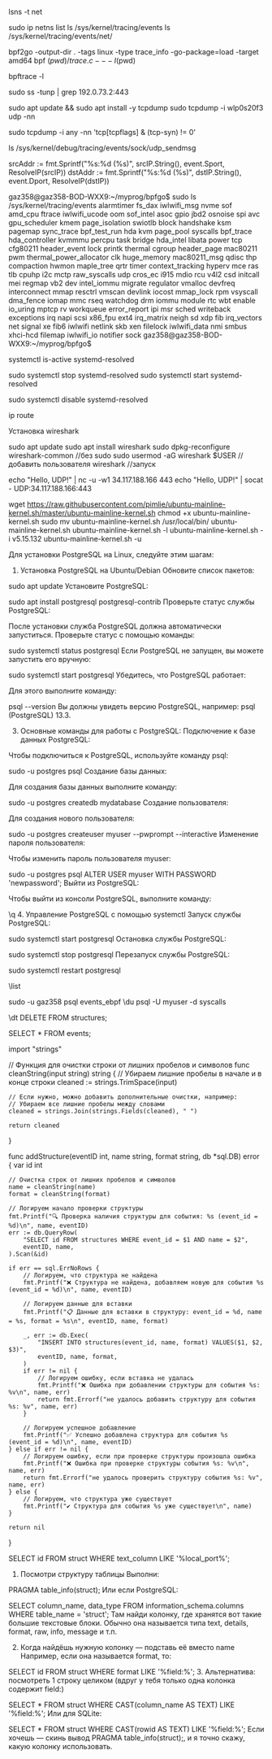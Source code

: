 lsns -t net


sudo ip netns list
ls /sys/kernel/tracing/events
ls /sys/kernel/tracing/events/net/




bpf2go -output-dir . -tags linux -type trace_info -go-package=load -target amd64 bpf $(pwd)/trace.c -- -I$(pwd)

bpftrace -l

sudo ss -tunp | grep 192.0.73.2:443


sudo apt update && sudo apt install -y tcpdump
sudo tcpdump -i wlp0s20f3 udp -nn

sudo tcpdump -i any -nn 'tcp[tcpflags] & (tcp-syn) != 0'

ls /sys/kernel/debug/tracing/events/sock/udp_sendmsg


srcAddr := fmt.Sprintf("%s:%d (%s)", srcIP.String(), event.Sport, ResolveIP(srcIP))
dstAddr := fmt.Sprintf("%s:%d (%s)", dstIP.String(), event.Dport, ResolveIP(dstIP))


gaz358@gaz358-BOD-WXX9:~/myprog/bpfgo$ sudo ls /sys/kernel/tracing/events
alarmtimer        fs_dax          iwlwifi_msg    nvme            sof
amd_cpu           ftrace          iwlwifi_ucode  oom             sof_intel
asoc              gpio            jbd2           osnoise         spi
avc               gpu_scheduler   kmem           page_isolation  swiotlb
block             handshake       ksm            pagemap         sync_trace
bpf_test_run      hda             kvm            page_pool       syscalls
bpf_trace         hda_controller  kvmmmu         percpu          task
bridge            hda_intel       libata         power           tcp
cfg80211          header_event    lock           printk          thermal
cgroup            header_page     mac80211       pwm             thermal_power_allocator
clk               huge_memory     mac80211_msg   qdisc           thp
compaction        hwmon           maple_tree     qrtr            timer
context_tracking  hyperv          mce            ras             tlb
cpuhp             i2c             mctp           raw_syscalls    udp
cros_ec           i915            mdio           rcu             v4l2
csd               initcall        mei            regmap          vb2
dev               intel_iommu     migrate        regulator       vmalloc
devfreq           interconnect    mmap           resctrl         vmscan
devlink           iocost          mmap_lock      rpm             vsyscall
dma_fence         iomap           mmc            rseq            watchdog
drm               iommu           module         rtc             wbt
enable            io_uring        mptcp          rv              workqueue
error_report      ipi             msr            sched           writeback
exceptions        irq             napi           scsi            x86_fpu
ext4              irq_matrix      neigh          sd              xdp
fib               irq_vectors     net            signal          xe
fib6              iwlwifi         netlink        skb             xen
filelock          iwlwifi_data    nmi            smbus           xhci-hcd
filemap           iwlwifi_io      notifier       sock
gaz358@gaz358-BOD-WXX9:~/myprog/bpfgo$ 


systemctl is-active systemd-resolved

sudo systemctl stop systemd-resolved
sudo systemctl start systemd-resolved

sudo systemctl disable systemd-resolved

ip route

Установка wireshark

sudo apt update
sudo apt install wireshark
sudo dpkg-reconfigure wireshark-common //без sudo
sudo usermod -aG wireshark $USER //добавить пользователя
wireshark //запуск

echo "Hello, UDP!" | nc -u -w1 34.117.188.166 443
echo "Hello, UDP!" | socat - UDP:34.117.188.166:443


wget https://raw.githubusercontent.com/pimlie/ubuntu-mainline-kernel.sh/master/ubuntu-mainline-kernel.sh
chmod +x ubuntu-mainline-kernel.sh
sudo mv ubuntu-mainline-kernel.sh /usr/local/bin/
ubuntu-mainline-kernel.sh
ubuntu-mainline-kernel.sh -l
ubuntu-mainline-kernel.sh -i v5.15.132
ubuntu-mainline-kernel.sh -u





Для установки PostgreSQL на Linux, следуйте этим шагам:

1. Установка PostgreSQL на Ubuntu/Debian
Обновите список пакетов:


sudo apt update
Установите PostgreSQL:


sudo apt install postgresql postgresql-contrib
Проверьте статус службы PostgreSQL:

После установки служба PostgreSQL должна автоматически запуститься. Проверьте статус с помощью команды:


sudo systemctl status postgresql
Если PostgreSQL не запущен, вы можете запустить его вручную:


sudo systemctl start postgresql
Убедитесь, что PostgreSQL работает:

Для этого выполните команду:


psql --version
Вы должны увидеть версию PostgreSQL, например: psql (PostgreSQL) 13.3.


3. Основные команды для работы с PostgreSQL:
Подключение к базе данных PostgreSQL:

Чтобы подключиться к PostgreSQL, используйте команду psql:


sudo -u postgres psql
Создание базы данных:

Для создания базы данных выполните команду:


sudo -u postgres createdb mydatabase
Создание пользователя:

Для создания нового пользователя:


sudo -u postgres createuser myuser --pwprompt --interactive
Изменение пароля пользователя:

Чтобы изменить пароль пользователя myuser:


sudo -u postgres psql
ALTER USER myuser WITH PASSWORD 'newpassword';
Выйти из PostgreSQL:

Чтобы выйти из консоли PostgreSQL, выполните команду:


\q
4. Управление PostgreSQL с помощью systemctl
Запуск службы PostgreSQL:


sudo systemctl start postgresql
Остановка службы PostgreSQL:


sudo systemctl stop postgresql
Перезапуск службы PostgreSQL:


sudo systemctl restart postgresql

\list

sudo -u gaz358 psql events_ebpf
\du
psql -U myuser -d syscalls

\dt
DELETE FROM structures;

SELECT * FROM events;




import "strings"

// Функция для очистки строки от лишних пробелов и символов
func cleanString(input string) string {
    // Убираем лишние пробелы в начале и в конце строки
    cleaned := strings.TrimSpace(input)

    // Если нужно, можно добавить дополнительные очистки, например:
    // Убираем все лишние пробелы между словами
    cleaned = strings.Join(strings.Fields(cleaned), " ")

    return cleaned
}

func addStructure(eventID int, name string, format string, db *sql.DB) error {
    var id int

    // Очистка строк от лишних пробелов и символов
    name = cleanString(name)
    format = cleanString(format)

    // Логируем начало проверки структуры
    fmt.Printf("🔍 Проверка наличия структуры для события: %s (event_id = %d)\n", name, eventID)
    err := db.QueryRow(
        "SELECT id FROM structures WHERE event_id = $1 AND name = $2",
        eventID, name,
    ).Scan(&id)

    if err == sql.ErrNoRows {
        // Логируем, что структура не найдена
        fmt.Printf("❌ Структура не найдена, добавляем новую для события %s (event_id = %d)\n", name, eventID)

        // Логируем данные для вставки
        fmt.Printf("📋 Данные для вставки в структуру: event_id = %d, name = %s, format = %s\n", eventID, name, format)

        _, err := db.Exec(
            "INSERT INTO structures(event_id, name, format) VALUES($1, $2, $3)",
            eventID, name, format,
        )
        if err != nil {
            // Логируем ошибку, если вставка не удалась
            fmt.Printf("❌ Ошибка при добавлении структуры для события %s: %v\n", name, err)
            return fmt.Errorf("не удалось добавить структуру для события %s: %v", name, err)
        }

        // Логируем успешное добавление
        fmt.Printf("✅ Успешно добавлена структура для события %s (event_id = %d)\n", name, eventID)
    } else if err != nil {
        // Логируем ошибку, если при проверке структуры произошла ошибка
        fmt.Printf("❌ Ошибка при проверке структуры события %s: %v\n", name, err)
        return fmt.Errorf("не удалось проверить структуру события %s: %v", name, err)
    } else {
        // Логируем, что структура уже существует
        fmt.Printf("✔️ Структура для события %s уже существует\n", name)
    }

    return nil
}



SELECT id FROM struct WHERE text_column LIKE '%local_port%';


1. Посмотри структуру таблицы
Выполни:


PRAGMA table_info(struct);
Или если PostgreSQL:


SELECT column_name, data_type
FROM information_schema.columns
WHERE table_name = 'struct';
Там найди колонку, где хранятся вот такие большие текстовые блоки. Обычно она называется типа text, details, format, raw, info, message и т.п.

2. Когда найдёшь нужную колонку — подставь её вместо name
Например, если она называется format, то:


SELECT id FROM struct WHERE format LIKE '%field:%';
3. Альтернатива: посмотреть 1 строку целиком (вдруг у тебя только одна колонка содержит field:)

SELECT * FROM struct WHERE CAST(column_name AS TEXT) LIKE '%field:%';
Или для SQLite:


SELECT * FROM struct WHERE CAST(rowid AS TEXT) LIKE '%field:%';
Если хочешь — скинь вывод PRAGMA table_info(struct);, и я точно скажу, какую колонку использовать.



